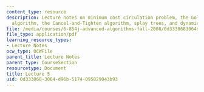 ```yaml
---
content_type: resource
description: Lecture notes on minimum cost circulation problem, the Goldberg-Tarjan
  algorithm, the Cancel-and-Tighten algorithm, splay trees, and dynamic trees.
file: /media/courses/6-854j-advanced-algorithms-fall-2008/0d3338683064d96b5174095829043b93_lec5.pdf
file_type: application/pdf
learning_resource_types:
- Lecture Notes
ocw_type: OCWFile
parent_title: Lecture Notes
parent_type: CourseSection
resourcetype: Document
title: Lecture 5
uid: 0d333868-3064-d96b-5174-095829043b93
---
```

